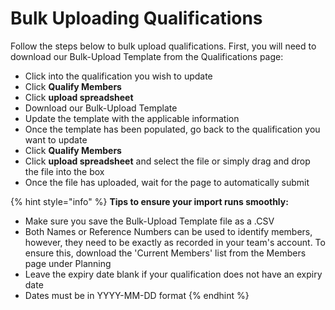 # Bulk Uploading Qualifications

Follow the steps below to bulk upload qualifications. First, you will need to download our Bulk-Upload Template from the Qualifications page:

* Click into the qualification you wish to update
* Click **Qualify Members**
* Click **upload spreadsheet**
* Download our Bulk-Upload Template
* Update the template with the applicable information
* Once the template has been populated, go back to the qualification you want to update
* Click **Qualify Members**
* Click **upload spreadsheet** and select the file or simply drag and drop the file into the box
* Once the file has uploaded, wait for the page to automatically submit

{% hint style="info" %}
**Tips to ensure your import runs smoothly:**

* Make sure you save the Bulk-Upload Template file as a .CSV
* Both Names or Reference Numbers can be used to identify members, however, they need to be exactly as recorded in your team's account. To ensure this, download the 'Current Members' list from the Members page under Planning
* Leave the expiry date blank if your qualification does not have an expiry date
* Dates must be in YYYY-MM-DD format
{% endhint %}
